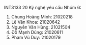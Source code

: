 INT3133 20 Kỹ nghệ yêu cầu
Nhóm 6: 
1. Chung Hoàng Minh: 21020218
2. Lê Văn Khoa:      21020642
3. Nguyễn Văn Hùng:  21021504
4. Đỗ Mạnh Dũng:     21020611
5. Phạm Vũ Duy:		   21020179


